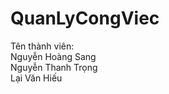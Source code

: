 # QuanLyCongViec
Tên thành viên: </br>
Nguyễn Hoàng Sang </br>
Nguyễn Thanh Trọng </br>
Lại Văn Hiếu </br>
